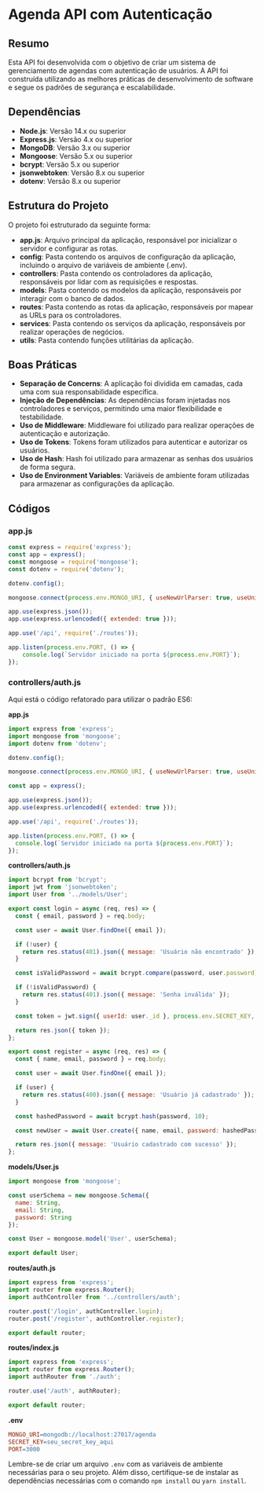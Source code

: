 

**Agenda API com Autenticação**
==========================

**Resumo**
--------

Esta API foi desenvolvida com o objetivo de criar um sistema de gerenciamento de agendas com autenticação de usuários. A API foi construída utilizando as melhores práticas de desenvolvimento de software e segue os padrões de segurança e escalabilidade.

**Dependências**
------------

*   **Node.js**: Versão 14.x ou superior
*   **Express.js**: Versão 4.x ou superior
*   **MongoDB**: Versão 3.x ou superior
*   **Mongoose**: Versão 5.x ou superior
*   **bcrypt**: Versão 5.x ou superior
*   **jsonwebtoken**: Versão 8.x ou superior
*   **dotenv**: Versão 8.x ou superior

**Estrutura do Projeto**
----------------------

O projeto foi estruturado da seguinte forma:

*   **app.js**: Arquivo principal da aplicação, responsável por inicializar o servidor e configurar as rotas.
*   **config**: Pasta contendo os arquivos de configuração da aplicação, incluindo o arquivo de variáveis de ambiente (.env).
*   **controllers**: Pasta contendo os controladores da aplicação, responsáveis por lidar com as requisições e respostas.
*   **models**: Pasta contendo os modelos da aplicação, responsáveis por interagir com o banco de dados.
*   **routes**: Pasta contendo as rotas da aplicação, responsáveis por mapear as URLs para os controladores.
*   **services**: Pasta contendo os serviços da aplicação, responsáveis por realizar operações de negócios.
*   **utils**: Pasta contendo funções utilitárias da aplicação.

**Boas Práticas**
----------------

*   **Separação de Concerns**: A aplicação foi dividida em camadas, cada uma com sua responsabilidade específica.
*   **Injeção de Dependências**: As dependências foram injetadas nos controladores e serviços, permitindo uma maior flexibilidade e testabilidade.
*   **Uso de Middleware**: Middleware foi utilizado para realizar operações de autenticação e autorização.
*   **Uso de Tokens**: Tokens foram utilizados para autenticar e autorizar os usuários.
*   **Uso de Hash**: Hash foi utilizado para armazenar as senhas dos usuários de forma segura.
*   **Uso de Environment Variables**: Variáveis de ambiente foram utilizadas para armazenar as configurações da aplicação.

**Códigos**
---------

### app.js
```javascript
const express = require('express');
const app = express();
const mongoose = require('mongoose');
const dotenv = require('dotenv');

dotenv.config();

mongoose.connect(process.env.MONGO_URI, { useNewUrlParser: true, useUnifiedTopology: true });

app.use(express.json());
app.use(express.urlencoded({ extended: true }));

app.use('/api', require('./routes'));

app.listen(process.env.PORT, () => {
    console.log(`Servidor iniciado na porta ${process.env.PORT}`);
});
```

### controllers/auth.js


Aqui está o código refatorado para utilizar o padrão ES6:

**app.js**
```javascript
import express from 'express';
import mongoose from 'mongoose';
import dotenv from 'dotenv';

dotenv.config();

mongoose.connect(process.env.MONGO_URI, { useNewUrlParser: true, useUnifiedTopology: true });

const app = express();

app.use(express.json());
app.use(express.urlencoded({ extended: true }));

app.use('/api', require('./routes'));

app.listen(process.env.PORT, () => {
  console.log(`Servidor iniciado na porta ${process.env.PORT}`);
});
```

**controllers/auth.js**
```javascript
import bcrypt from 'bcrypt';
import jwt from 'jsonwebtoken';
import User from '../models/User';

export const login = async (req, res) => {
  const { email, password } = req.body;

  const user = await User.findOne({ email });

  if (!user) {
    return res.status(401).json({ message: 'Usuário não encontrado' });
  }

  const isValidPassword = await bcrypt.compare(password, user.password);

  if (!isValidPassword) {
    return res.status(401).json({ message: 'Senha inválida' });
  }

  const token = jwt.sign({ userId: user._id }, process.env.SECRET_KEY, { expiresIn: '1h' });

  return res.json({ token });
};

export const register = async (req, res) => {
  const { name, email, password } = req.body;

  const user = await User.findOne({ email });

  if (user) {
    return res.status(400).json({ message: 'Usuário já cadastrado' });
  }

  const hashedPassword = await bcrypt.hash(password, 10);

  const newUser = await User.create({ name, email, password: hashedPassword });

  return res.json({ message: 'Usuário cadastrado com sucesso' });
};
```

**models/User.js**
```javascript
import mongoose from 'mongoose';

const userSchema = new mongoose.Schema({
  name: String,
  email: String,
  password: String
});

const User = mongoose.model('User', userSchema);

export default User;
```

**routes/auth.js**
```javascript
import express from 'express';
import router from express.Router();
import authController from '../controllers/auth';

router.post('/login', authController.login);
router.post('/register', authController.register);

export default router;
```

**routes/index.js**
```javascript
import express from 'express';
import router from express.Router();
import authRouter from './auth';

router.use('/auth', authRouter);

export default router;
```

**.env**
```makefile
MONGO_URI=mongodb://localhost:27017/agenda
SECRET_KEY=seu_secret_key_aqui
PORT=3000
```

Lembre-se de criar um arquivo `.env` com as variáveis de ambiente necessárias para o seu projeto. Além disso, certifique-se de instalar as dependências necessárias com o comando `npm install` ou `yarn install`.